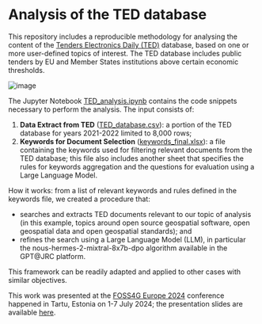 # Analysis of the TED database 

This repository includes a reproducible methodology for analysing the content of the [Tenders Electronics Daily (TED)](https://ted.europa.eu/en/) database, based on one or more user-defined topics of interest. The TED database includes public tenders by EU and Member States institutions above certain economic thresholds.

![image](https://github.com/eurogeoss/TED-analysis/assets/14758434/9d1fb1d3-3b27-4920-b7a2-6b5db431e44f)

The Jupyter Notebook [TED_analysis.ipynb](https://github.com/eurogeoss/TED-analysis/blob/main/TED_analysis.ipynb) contains the code snippets necessary to perform the analysis. The input consists of:

1) **Data Extract from TED** ([TED_database.csv](https://github.com/eurogeoss/TED-analysis/blob/main/TED_database.csv)): a portion of the TED database for years 2021-2022 limited to 8,000 rows;
2) **Keywords for Document Selection** ([keywords_final.xlsx](https://github.com/eurogeoss/TED-analysis/blob/main/keywords_final.xlsx)): a file containing the keywords used for filtering relevant documents from the TED database; this file also includes another sheet that specifies the rules for keywords aggregation and the questions for evaluation using a Large Language Model.

How it works: from a list of relevant keywords and rules defined in the keywords file, we created a procedure that: 

* searches and extracts TED documents relevant to our topic of analysis (in this example, topics around open source geospatial software, open geospatial data and open geospatial standards); and 
* refines the search using a Large Language Model (LLM), in particular the nous-hermes-2-mixtral-8x7b-dpo algorithm available in the GPT@JRC platform.

This framework can be readily adapted and applied to other cases with similar objectives.

This work was presented at the [FOSS4G Europe 2024](https://2024.europe.foss4g.org/) conference happened in Tartu, Estonia on 1-7 July 2024; the presentation slides are available [here](https://talks.osgeo.org/foss4g-europe-2024/talk/MTEYTZ/).
